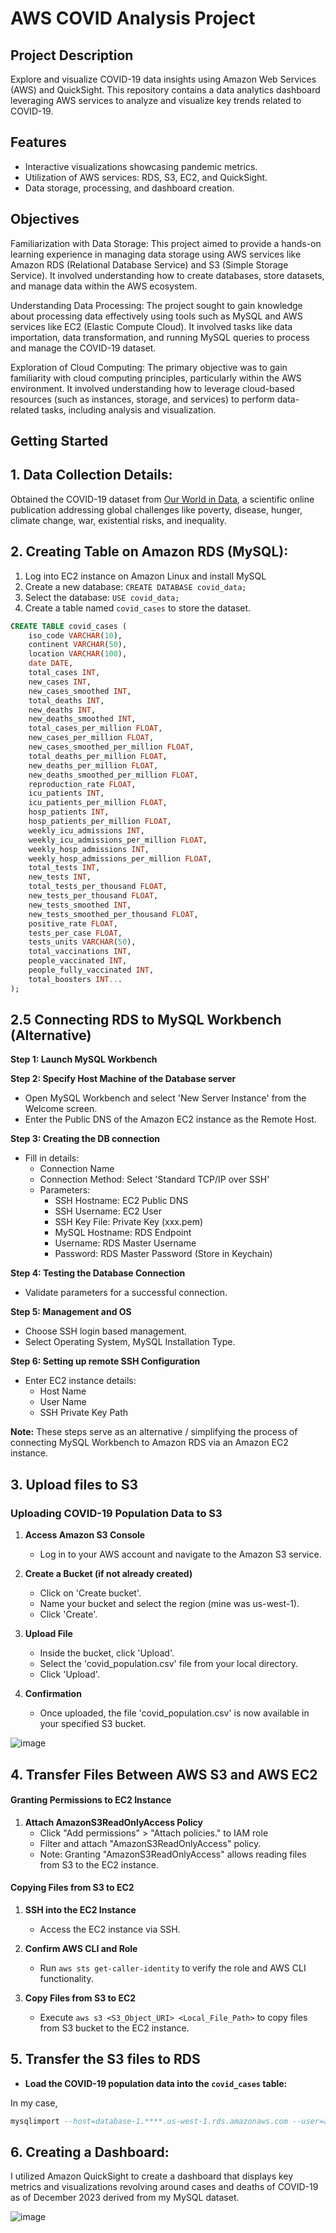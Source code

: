 # AWS COVID Analysis Project 

## Project Description
Explore and visualize COVID-19 data insights using Amazon Web Services (AWS) and QuickSight. This repository contains a data analytics dashboard leveraging AWS services to analyze and visualize key trends related to COVID-19.

## Features
- Interactive visualizations showcasing pandemic metrics.
- Utilization of AWS services: RDS, S3, EC2, and QuickSight.
- Data storage, processing, and dashboard creation.
  
## Objectives
Familiarization with Data Storage: This project aimed to provide a hands-on learning experience in managing data storage using AWS services like Amazon RDS (Relational Database Service) and S3 (Simple Storage Service). It involved understanding how to create databases, store datasets, and manage data within the AWS ecosystem.

Understanding Data Processing: The project sought to gain knowledge about processing data effectively using tools such as MySQL and AWS services like EC2 (Elastic Compute Cloud). It involved tasks like data importation, data transformation, and running MySQL queries to process and manage the COVID-19 dataset.

Exploration of Cloud Computing: The primary objective was to gain familiarity with cloud computing principles, particularly within the AWS environment. It involved understanding how to leverage cloud-based resources (such as instances, storage, and services) to perform data-related tasks, including analysis and visualization.

## Getting Started
    
## 1. Data Collection Details:
Obtained the COVID-19 dataset from [Our World in Data](https://ourworldindata.org/covid-cases), a scientific online publication addressing global challenges like poverty, disease, hunger, climate change, war, existential risks, and inequality.

## 2. Creating Table on Amazon RDS (MySQL):
1. Log into EC2 instance on Amazon Linux and install MySQL
2. Create a new database: `CREATE DATABASE covid_data;`
3. Select the database: `USE covid_data;`
4. Create a table named `covid_cases` to store the dataset. 

```sql
CREATE TABLE covid_cases (
    iso_code VARCHAR(10),
    continent VARCHAR(50),
    location VARCHAR(100),
    date DATE,
    total_cases INT,
    new_cases INT,
    new_cases_smoothed INT,
    total_deaths INT,
    new_deaths INT,
    new_deaths_smoothed INT,
    total_cases_per_million FLOAT,
    new_cases_per_million FLOAT,
    new_cases_smoothed_per_million FLOAT,
    total_deaths_per_million FLOAT,
    new_deaths_per_million FLOAT,
    new_deaths_smoothed_per_million FLOAT,
    reproduction_rate FLOAT,
    icu_patients INT,
    icu_patients_per_million FLOAT,
    hosp_patients INT,
    hosp_patients_per_million FLOAT,
    weekly_icu_admissions INT,
    weekly_icu_admissions_per_million FLOAT,
    weekly_hosp_admissions INT,
    weekly_hosp_admissions_per_million FLOAT,
    total_tests INT,
    new_tests INT,
    total_tests_per_thousand FLOAT,
    new_tests_per_thousand FLOAT,
    new_tests_smoothed INT,
    new_tests_smoothed_per_thousand FLOAT,
    positive_rate FLOAT,
    tests_per_case FLOAT,
    tests_units VARCHAR(50),
    total_vaccinations INT,
    people_vaccinated INT,
    people_fully_vaccinated INT,
    total_boosters INT...
);
```
## 2.5 Connecting RDS to MySQL Workbench (Alternative)

 **Step 1: Launch MySQL Workbench**

 **Step 2: Specify Host Machine of the Database server**
- Open MySQL Workbench and select 'New Server Instance' from the Welcome screen.
- Enter the Public DNS of the Amazon EC2 instance as the Remote Host.

 **Step 3: Creating the DB connection**
- Fill in details:
  - Connection Name
  - Connection Method: Select 'Standard TCP/IP over SSH'
  - Parameters:
    - SSH Hostname: EC2 Public DNS
    - SSH Username: EC2 User
    - SSH Key File: Private Key (xxx.pem)
    - MySQL Hostname: RDS Endpoint
    - Username: RDS Master Username
    - Password: RDS Master Password (Store in Keychain)

**Step 4: Testing the Database Connection**
- Validate parameters for a successful connection.

**Step 5: Management and OS**
- Choose SSH login based management.
- Select Operating System, MySQL Installation Type.

**Step 6: Setting up remote SSH Configuration**
- Enter EC2 instance details:
  - Host Name
  - User Name
  - SSH Private Key Path

**Note:** These steps serve as an alternative / simplifying the process of connecting MySQL Workbench to Amazon RDS via an Amazon EC2 instance.

## 3. Upload files to S3 

### Uploading COVID-19 Population Data to S3

1. **Access Amazon S3 Console**
   - Log in to your AWS account and navigate to the Amazon S3 service.

2. **Create a Bucket (if not already created)**
   - Click on 'Create bucket'.
   - Name your bucket and select the region (mine was us-west-1).
   - Click 'Create'.

3. **Upload File**
   - Inside the bucket, click 'Upload'.
   - Select the 'covid_population.csv' file from your local directory.
   - Click 'Upload'.

5. **Confirmation**
   - Once uploaded, the file 'covid_population.csv' is now available in your specified S3 bucket.
     
![image](https://github.com/aidannguyen23/AWS-COVID-Analysis/assets/34725584/6151d92d-acb3-411b-bc16-9870d935da4f)


## 4. Transfer Files Between AWS S3 and AWS EC2

#### Granting Permissions to EC2 Instance
  
1. **Attach AmazonS3ReadOnlyAccess Policy**
   - Click "Add permissions" > "Attach policies." to IAM role
   - Filter and attach "AmazonS3ReadOnlyAccess" policy.
   - Note: Granting "AmazonS3ReadOnlyAccess" allows reading files from S3 to the EC2 instance. 

#### Copying Files from S3 to EC2

1. **SSH into the EC2 Instance**
   - Access the EC2 instance via SSH.
  
2. **Confirm AWS CLI and Role**
   - Run `aws sts get-caller-identity` to verify the role and AWS CLI functionality.
  
3. **Copy Files from S3 to EC2**
   - Execute `aws s3 <S3_Object_URI> <Local_File_Path>` to copy files from S3 bucket to the EC2 instance.

## 5. Transfer the S3 files to RDS

- **Load the COVID-19 population data into the `covid_cases` table:**
  
In my case,
```sql
mysqlimport --host=database-1.****.us-west-1.rds.amazonaws.com --user=aidan --password=**** --local --fields-terminated-by=',' --fields-enclosed-by='"' covid_data covid_cases s3://covidpopulationdata/covid_population.csv
```

## 6. Creating a Dashboard:
I utilized Amazon QuickSight to create a dashboard that displays key metrics and visualizations revolving around cases and deaths of COVID-19 as of December 2023 derived from my MySQL dataset.

![image](https://github.com/aidannguyen23/AWS-COVID-Analysis/assets/34725584/8bda7fca-343c-4f5c-8bd1-f3330f743140)





